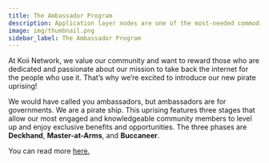 ```yaml
---
title: The Ambassador Program
description: Application layer nodes are one of the most-needed commodities in Web3.
image: img/thumbnail.png
sidebar_label: The Ambassador Program
---
```



At Koii Network, we value our community and want to reward those who are dedicated and passionate about our mission to take back the internet for the people who use it. That’s why we’re excited to introduce our new pirate uprising!

We would have called you ambassadors, but ambassadors are for governments. We are a pirate ship. This uprising features three stages that allow our most engaged and knowledgeable community members to level up and enjoy exclusive benefits and opportunities. The three phases are **Deckhand**, **Master-at-Arms**, and **Buccaneer**.

You can read more [here.](https://blog.koii.network/calling-all-pirates/)